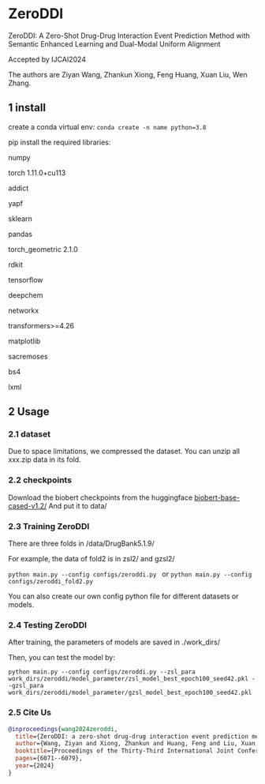 # ZeroDDI
ZeroDDI: A Zero-Shot Drug-Drug Interaction Event Prediction Method with Semantic Enhanced Learning and Dual-Modal Uniform Alignment

Accepted by IJCAI2024

The authors are Ziyan Wang, Zhankun Xiong, Feng Huang, Xuan Liu, Wen Zhang.

## 1 install 
create a conda virtual env:
`conda create -n name python=3.8`

pip install the required libraries:

numpy

torch 1.11.0+cu113

addict

yapf

sklearn

pandas

torch_geometric 2.1.0

rdkit

tensorflow

deepchem

networkx

transformers>=4.26

matplotlib

sacremoses

bs4

lxml

## 2 Usage
### 2.1 dataset
Due to space limitations, we compressed the dataset. You can unzip all xxx.zip data in its fold.

### 2.2 checkpoints
Download the biobert checkpoints from the huggingface [
biobert-base-cased-v1.2/](https://huggingface.co/dmis-lab/biobert-base-cased-v1.2/tree/main)
And put it to data/

### 2.3 Training ZeroDDI
There are three folds in /data/DrugBank5.1.9/ 

For example, the data of fold2 is in zsl2/ and gzsl2/

`python main.py --config configs/zeroddi.py
`
or `python main.py --config configs/zeroddi_fold2.py
`

You can also create our own config python file for different datasets or models.

### 2.4 Testing ZeroDDI
After training, the parameters of models are saved in ./work_dirs/

Then, you can test the model by:

`python main.py --config configs/zeroddi.py --zsl_para work_dirs/zeroddi/model_parameter/zsl_model_best_epoch100_seed42.pkl --gzsl_para work_dirs/zeroddi/model_parameter/gzsl_model_best_epoch100_seed42.pkl `

### 2.5 Cite Us
```bibtex
@inproceedings{wang2024zeroddi,
  title={ZeroDDI: a zero-shot drug-drug interaction event prediction method with semantic enhanced learning and dual-modal uniform alignment},
  author={Wang, Ziyan and Xiong, Zhankun and Huang, Feng and Liu, Xuan and Zhang, Wen},
  booktitle={Proceedings of the Thirty-Third International Joint Conference on Artificial Intelligence},
  pages={6071--6079},
  year={2024}
}

